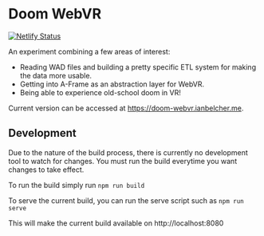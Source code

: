 Doom WebVR
==========

[![Netlify Status](https://api.netlify.com/api/v1/badges/2748baae-4403-463c-998d-d9c07fa8be61/deploy-status)](https://doom-webvr.ianbelcher.me)

An experiment combining a few areas of interest:
* Reading WAD files and building a pretty specific ETL system for making the data more usable.
* Getting into A-Frame as an abstraction layer for WebVR.
* Being able to experience old-school doom in VR!

Current version can be accessed at https://doom-webvr.ianbelcher.me.

Development
-----------

Due to the nature of the build process, there is currently no development tool to watch for 
changes. You must run the build everytime you want changes to take effect.

To run the build simply run 
`npm run build`

To serve the current build, you can run the serve script such as
`npm run serve`

This will make the current build available on http://localhost:8080
